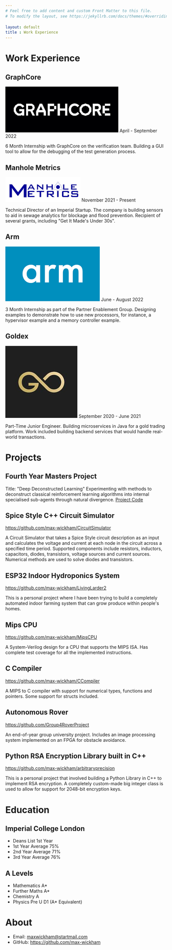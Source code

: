 ```yaml
---
# Feel free to add content and custom Front Matter to this file.
# To modify the layout, see https://jekyllrb.com/docs/themes/#overriding-theme-defaults

layout: default
title : Work Experience
---
```


# Work Experience

## GraphCore 
![](assets/GraphCore.png)
April - September 2022

6 Month Internship with GraphCore on the verification team. Building a GUI tool to allow for the debugging of the test generation process. 

## Manhole Metrics
![](assets/Manhole.png)
November 2021 - Present

Technical Director of an Imperial Startup. The company is building sensors to aid in sewage analytics for blockage and flood prevention. Recipient of several grants, including "Get It Made's Under 30s".
## Arm 
![](assets/Arm.png)
June - August 2022

3 Month Internship as part of the Partner Enablement Group. Designing examples to demonstrate how to use new processors, for instance, a hypervisor example and a memory controller example.

## Goldex
![](assets/Goldex.jpg)
September 2020 - June 2021

Part-Time Junior Engineer. Building microservices in Java for a gold trading platform. Work included building backend services that would handle real-world transactions.

# Projects

## Fourth Year Masters Project

Title: "Deep Deconstructed Learning"
Experimenting with methods to deconstruct classical reinforcement learning algorithms into internal specialised sub-agents through natural divergence. 
[Project Code](https://github.com/max-wickham/FYPDeepDeconstructedLearning)

## Spice Style C++ Circuit Simulator

https://github.com/max-wickham/CircuitSimulator

A Circuit Simulator that takes a Spice Style circuit description as an input and calculates the voltage and current at each node in the circuit across a specified time period. Supported components include resistors, inductors, capacitors, diodes, transistors, voltage sources and current sources. Numerical methods are used to solve diodes and transistors. 

## ESP32 Indoor Hydroponics System

https://github.com/max-wickham/LivingLarder2

This is a personal project where I have been trying to build a completely automated indoor farming system that can grow produce within people's homes.

## Mips CPU

https://github.com/max-wickham/MipsCPU

A System-Verilog design for a CPU that supports the MIPS ISA. Has complete test coverage for all the implemented instructions.

## C Compiler

https://github.com/max-wickham/CCompiler

A MIPS to C compiler with support for numerical types, functions and pointers. Some support for structs included.

## Autonomous Rover

https://github.com/Group4RoverProject

An end-of-year group university project. Includes an image processing system implemented on an FPGA for obstacle avoidance.

## Python RSA Encryption Library built in C++

https://github.com/max-wickham/arbitraryprecision

This is a personal project that involved building a Python Library in C++ to implement RSA encryption. A completely custom-made big integer class is used to allow for support for 2048-bit encryption keys. 

# Education

## Imperial College London 

- Deans List 1st Year
- 1st Year Average 75%
- 2nd Year Average 71%
- 3rd Year Average 76%

## A Levels

- Mathematics A*
- Further Maths A*
- Chemistry A
- Physics Pre U D1 (A* Equivalent)


# About 

- Email: maxwickham@startmail.com
- GitHub: https://github.com/max-wickham



